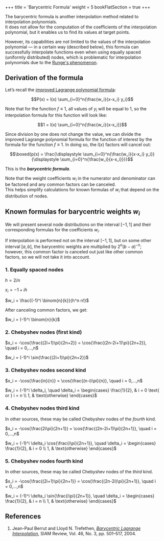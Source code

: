 +++
title = 'Barycentric Formula'
weight = 5
bookFlatSection = true
+++

The barycentric formula is another interpolation method related to interpolation polynomials.\
It does not allow for the computation of the coefficients of the interpolation polynomial, but it enables us to find its values at target points.

However, its capabilities are not limited to the values of the interpolation polynomial — in a certain way (described below), this formula can successfully interpolate functions even when using equally spaced (uniformly distributed) nodes, which is problematic for interpolation polynomials due to the [Runge's phenomenon](https://en.wikipedia.org/wiki/Runge%27s_phenomenon).

## Derivation of the formula

Let’s recall the [improved Lagrange polynomial formula](../polynomials/imp_lagrange.md):

$$P(x) = l(x) \sum_{i=0}^n{\frac{w_i}{x-x_i} y_i}$$

Note that for the function $f \equiv 1$, all values of $y_i$ will be equal to 1, so the interpolation formula for this function will look like:

$$1 = l(x) \sum_{i=0}^n{\frac{w_i}{x-x_i}}$$

Since division by one does not change the value, we can divide the improved Lagrange polynomial formula for the function of interest by the formula for the function $f \equiv 1$. In doing so, the $l(x)$ factors will cancel out:

$$\boxed{p(x) = \frac{\displaystyle \sum_{i=0}^n{\frac{w_i}{x-x_i} y_i}}{\displaystyle \sum_{i=0}^n{\frac{w_i}{x-x_i}}}}$$

This is the ***barycentric formula***.

Note that the weight coefficients $w_i$ in the numerator and denominator can be factored and any common factors can be canceled.\
This helps simplify calculations for known formulas of $w_i$ that depend on the distribution of nodes.

## Known formulas for barycentric weights $w_i$

We will present several node distributions on the interval $[-1, 1]$ and their corresponding formulas for the coefficients $w_i$.

If interpolation is performed not on the interval $[-1, 1]$, but on some other interval $[a, b]$, the barycentric weights are multiplied by $2^n(b-a)^{-n}$; however, this common factor is canceled out just like other common factors, so we will not take it into account.

### 1. Equally spaced nodes

$h = 2/n$

$x_i = -1 + ih$

$w_i = \frac{(-1)^i \binom{n}{k}}{h^n n!}$

After canceling common factors, we get:

$w_i = (-1)^i \binom{n}{k}$

### 2. Chebyshev nodes (first kind)

$x_i = -\cos{\frac{(2i+1)\pi}{2n+2}} = \cos{\frac{(2n-2i+1)\pi}{2n+2}}, \quad i = 0,...,n$

$w_i = (-1)^i \sin{\frac{(2i+1)\pi}{2n+2}}$

### 3. Chebyshev nodes second kind

$x_i = -\cos{\frac{in}{n}} = \cos{\frac{(n-i)\pi}{n}}, \quad i = 0,...,n$

$w_i = (-1)^i \delta_i, \quad \delta_i =
\begin{cases}
	\frac{1}{2}, & i = 0 \text{ or } i = n \\
	1, & \text{otherwise}
\end{cases}$

### 4. Chebyshev nodes third kind

In other sources, these may be called Chebyshev nodes of the *fourth* kind.

$x_i = -\cos{\frac{2i\pi}{2n+1}} = \cos{\frac{(2n-2i+1)\pi}{2n+1}}, \quad i = 0,...,n$

$w_i = (-1)^i \delta_i \cos{\frac{i\pi}{2n+1}}, \quad \delta_i =
\begin{cases}
	\frac{1}{2}, & i = 0 \\
	1, & \text{otherwise}
\end{cases}$

### 5. Chebyshev nodes fourth kind

In other sources, these may be called Chebyshev nodes of the *third* kind.

$x_i = -\cos{\frac{(2i+1)\pi}{2n+1}} = \cos{\frac{(2n-2i)\pi}{2n+1}}, \quad i = 0,...,n$

$w_i = (-1)^i \delta_i \sin{\frac{i\pi}{2n+1}}, \quad \delta_i =
\begin{cases}
	\frac{1}{2}, & i = n \\
	1, & \text{otherwise}
\end{cases}$

## References

1. Jean-Paul Berrut and Lloyd N. Trefethen, [*Barycentric Lagrange Interpolation*](https://people.maths.ox.ac.uk/trefethen/barycentric.pdf), SIAM Review, Vol. 46, No. 3, pp. 501–517, 2004.